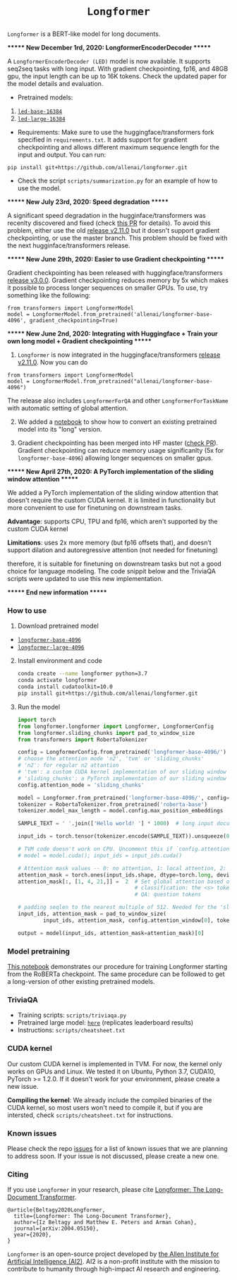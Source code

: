 # <p align=center>`Longformer`</p>
`Longformer` is a BERT-like model for long documents.


**\*\*\*\*\* New December 1rd, 2020: LongformerEncoderDecoder \*\*\*\*\***

A `LongformerEncoderDecoder (LED)` model is now available. It supports seq2seq tasks with long input. With gradient checkpointing, fp16, and 48GB gpu, the input length can be up to 16K tokens. Check the updated paper for the model details and evaluation.

* Pretrained models:
1. [`led-base-16384`](https://ai2-s2-research.s3-us-west-2.amazonaws.com/longformer/longformer-encdec-base-16384.tar.gz)
2. [`led-large-16384`](https://ai2-s2-research.s3-us-west-2.amazonaws.com/longformer/longformer-encdec-large-16384.tar.gz)

* Requirements: Make sure to use the huggingface/transformers fork specified in `requirements.txt`. It adds support for gradient checkpointing and allows different maximum sequence length for the input and output. You can run:
```
pip install git+https://github.com/allenai/longformer.git
```

* Check the script `scripts/summarization.py` for an example of how to use the model.


**\*\*\*\*\* New July 23rd, 2020: Speed degradation \*\*\*\*\***

A significant speed degradation in the hugginface/transformers was recenlty discovered and fixed (check [this PR](https://github.com/huggingface/transformers/pull/5811) for details). To avoid this problem, either use the old [release v2.11.0](https://github.com/huggingface/transformers/tree/v2.11.0) but it doesn't support gradient checkpointing, or use the master branch. This problem should be fixed with the next hugginface/transformers release.


**\*\*\*\*\* New June 29th, 2020: Easier to use Gradient checkpointing \*\*\*\*\***

Gradient checkpointing has been released with huggingface/transformers [release v3.0.0](https://github.com/huggingface/transformers/tree/v3.0.0). Gradient checkpointing reduces memory by 5x which makes it possible to process longer sequences on smaller GPUs. To use, try something like the following:

```
from transformers import LongformerModel
model = LongformerModel.from_pretrained('allenai/longformer-base-4096', gradient_checkpointing=True)
```

**\*\*\*\*\* New June 2nd, 2020: Integrating with Huggingface + Train your own long model + Gradient checkpointing \*\*\*\*\***

1. `Longformer` is now integrated in the huggingface/transformers [release v2.11.0](https://github.com/huggingface/transformers/tree/v2.11.0). Now you can do
```
from transformers import LongformerModel
model = LongformerModel.from_pretrained("allenai/longformer-base-4096")
```
The release also includes `LongformerForQA` and other `LongformerForTaskName` with automatic setting of global attention.

2. We added a [notebook](https://colab.research.google.com/github/allenai/longformer/blob/master/scripts/convert_model_to_long.ipynb) to show how to convert an existing pretrained model into its "long" version. 

3. Gradient checkpointing has been merged into HF master ([check PR](https://github.com/huggingface/transformers/pull/4659)). Gradient checkpointing can reduce memory usage significanlty (5x for `longformer-base-4096`) allowing longer sequences on smaller gpus. 


**\*\*\*\*\* New April 27th, 2020: A PyTorch implementation of the sliding window attention  \*\*\*\*\***

We added a PyTorch implementation of the sliding window attention that doesn't require the custom CUDA kernel. It is limited in functionality but more convenient to use for finetuning on downstream tasks. 

**Advantage**: supports CPU, TPU and fp16, which aren't supported by the custom CUDA kernel

**Limitations**: uses 2x more memory (but fp16 offsets that), and doesn’t support dilation and autoregressive attention (not needed for finetuning)

therefore, it is suitable for finetuning on downstream tasks but not a good choice for language modeling. The code snippit below and the TriviaQA scripts were updated to use this new implementation.

**\*\*\*\*\* End new information \*\*\*\*\***

### How to use

1. Download pretrained model
  * [`longformer-base-4096`](https://ai2-s2-research.s3-us-west-2.amazonaws.com/longformer/longformer-base-4096.tar.gz)
  * [`longformer-large-4096`](https://ai2-s2-research.s3-us-west-2.amazonaws.com/longformer/longformer-large-4096.tar.gz)

2. Install environment and code

    ```bash
    conda create --name longformer python=3.7
    conda activate longformer
    conda install cudatoolkit=10.0
    pip install git+https://github.com/allenai/longformer.git
    ```

3. Run the model

    ```python
    import torch
    from longformer.longformer import Longformer, LongformerConfig
    from longformer.sliding_chunks import pad_to_window_size
    from transformers import RobertaTokenizer

    config = LongformerConfig.from_pretrained('longformer-base-4096/') 
    # choose the attention mode 'n2', 'tvm' or 'sliding_chunks'
    # 'n2': for regular n2 attantion
    # 'tvm': a custom CUDA kernel implementation of our sliding window attention
    # 'sliding_chunks': a PyTorch implementation of our sliding window attention
    config.attention_mode = 'sliding_chunks'

    model = Longformer.from_pretrained('longformer-base-4096/', config=config)
    tokenizer = RobertaTokenizer.from_pretrained('roberta-base')
    tokenizer.model_max_length = model.config.max_position_embeddings

    SAMPLE_TEXT = ' '.join(['Hello world! '] * 1000)  # long input document
 
    input_ids = torch.tensor(tokenizer.encode(SAMPLE_TEXT)).unsqueeze(0)  # batch of size 1

    # TVM code doesn't work on CPU. Uncomment this if `config.attention_mode = 'tvm'`
    # model = model.cuda(); input_ids = input_ids.cuda()

    # Attention mask values -- 0: no attention, 1: local attention, 2: global attention
    attention_mask = torch.ones(input_ids.shape, dtype=torch.long, device=input_ids.device) # initialize to local attention
    attention_mask[:, [1, 4, 21,]] =  2  # Set global attention based on the task. For example,
                                         # classification: the <s> token
                                         # QA: question tokens

    # padding seqlen to the nearest multiple of 512. Needed for the 'sliding_chunks' attention
    input_ids, attention_mask = pad_to_window_size(
            input_ids, attention_mask, config.attention_window[0], tokenizer.pad_token_id)

    output = model(input_ids, attention_mask=attention_mask)[0]
    ```

### Model pretraining

[This notebook](https://github.com/allenai/longformer/blob/master/scripts/convert_model_to_long.ipynb) demonstrates our procedure for training Longformer starting from the RoBERTa checkpoint. The same procedure can be followed to get a long-version of other existing pretrained models. 

### TriviaQA

* Training scripts: `scripts/triviaqa.py`
* Pretrained large model: [`here`](https://ai2-s2-research.s3-us-west-2.amazonaws.com/longformer/triviaqa-longformer-large.tar.gz) (replicates leaderboard results)
* Instructions: `scripts/cheatsheet.txt`


### CUDA kernel

Our custom CUDA kernel is implemented in TVM.  For now, the kernel only works on GPUs and Linux. We tested it on Ubuntu, Python 3.7, CUDA10, PyTorch >= 1.2.0. If it doesn't work for your environment, please create a new issue.

**Compiling the kernel**: We already include the compiled binaries of the CUDA kernel, so most users won't need to compile it, but if you are intersted, check `scripts/cheatsheet.txt` for instructions.


### Known issues

Please check the repo [issues](https://github.com/allenai/longformer/issues) for a list of known issues that we are planning to address soon. If your issue is not discussed, please create a new one. 


### Citing

If you use `Longformer` in your research, please cite [Longformer: The Long-Document Transformer](https://arxiv.org/abs/2004.05150).
```
@article{Beltagy2020Longformer,
  title={Longformer: The Long-Document Transformer},
  author={Iz Beltagy and Matthew E. Peters and Arman Cohan},
  journal={arXiv:2004.05150},
  year={2020},
}
```

`Longformer` is an open-source project developed by [the Allen Institute for Artificial Intelligence (AI2)](http://www.allenai.org).
AI2 is a non-profit institute with the mission to contribute to humanity through high-impact AI research and engineering.
